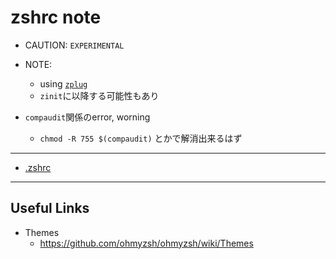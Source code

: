zshrc note
=============

- CAUTION: `EXPERIMENTAL`

- NOTE:
    - using [`zplug`](https://github.com/zplug/zplug)
    - `zinit`に以降する可能性もあり

- `compaudit`関係のerror, worning
    - `chmod -R 755 $(compaudit)` とかで解消出来るはず

-------

- [.zshrc](./.zshrc)

------

## Useful Links

- Themes
    - https://github.com/ohmyzsh/ohmyzsh/wiki/Themes


